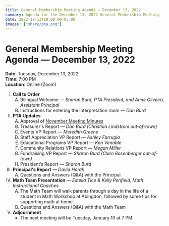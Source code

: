 ```yaml
---
title: General Membership Meeting Agenda — December 13, 2022
summary: Agenda for the December 13, 2022 General Membership Meeting.
date: 2022-12-13T19:00:00-05:00
images: ["share/pta.png"]
---
```


# General Membership Meeting Agenda — December 13, 2022

<style type="text/css">
    ol { list-style-type: upper-roman; }
    ol ol { list-style-type: upper-alpha; }
    ol ol ol { list-style-type: decimal; }
    ol ol ol ol { list-style-type: lower-alpha; }
    ul { list-style-type: disc; }
</style>

**Date**: Tuesday, December 13, 2022  
**Time**: 7:00 PM  
**Location**: Online (Zoom)

1. **Call to Order**
    1. Bilingual Welcome — *Sharon Burd, PTA President, and Anne Oliveira, Assistant Principal*
    1. Instructions for entering the interpretation room — *Dan Burd*
1. **PTA Updates**
    1. Approval of [November Meeting Minutes](/minutes/2022-11-08)
    1. Treasurer's Report — *Dan Burd (Christian Lindstrom out-of-town)*
    1. Events VP Report — *Meredith Greene*
    1. Staff Appreciation VP Report — *Ashley Farrugia*
    1. Educational Programs VP Report — *Ken Venable*
    1. Community Relations VP Report — *Megan Miller*
    1. Fundraising VP Report — *Sharon Burd (Clare Rosenberger out-of-town)*
    1. President’s Report — *Sharon Burd*
1. **Principal's Report** — *David Horak*
    1. Questions and Answers (Q&A) with the Principal
1. **Math Team Presentation** — *Estella Tice & Kelly Penfield, Math Instructional Coaches*
    1. The Math Team will walk parents through a day in the life of a student in Math Workshop at Abingdon, followed by some tips for supporting math at home.
    1. Questions and Answers (Q&A) with the Math Team
1. **Adjournment**
    - The next meeting will be Tuesday, January 10 at 7 PM.